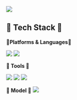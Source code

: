 <img src="https://capsule-render.vercel.app/api?type=waving&color=auto&height=200&section=header&text=Strong-AI&fontSize=90" />

## 📖 Tech Stack 📖

**🔅Platforms & Languages🔅**

<img src="https://img.shields.io/badge/Android Studio-3DDC84?style=flat&logo=Android Studio&logoColor=white"/>
<img src="https://img.shields.io/badge/Python-3776AB?style=flat&logo=Python&logoColor=white"/>


**🔨 Tools 🔨**

<img src="https://img.shields.io/badge/Jupyter-F37626?style=flat&logo=Jupyter&logoColor=white"/> <img src="https://img.shields.io/badge/Google Colab-F9AB00?style=flat&logo=Google Colab&logoColor=white"/> <img src="https://img.shields.io/badge/GitHub-181717?style=flat&logo=GitHub&logoColor=white"/>


**🦾 Model 🦾**
<img src="https://img.shields.io/badge/YOLO-00FFFF?style=flat&logo=YOLO&logoColor=white"/>
